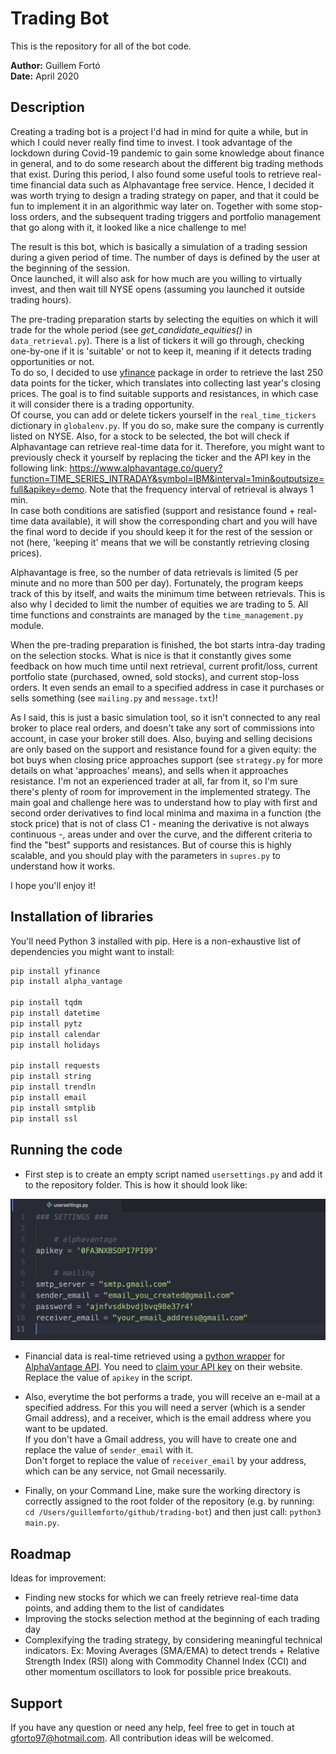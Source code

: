 # Trading Bot

This is the repository for all of the bot code.

**Author:** Guillem Fortó<br>
**Date:** April 2020

## Description
Creating a trading bot is a project I'd had in mind for quite a while, but in which I could never really find time to invest. I took advantage of the lockdown during Covid-19 pandemic to gain some knowledge about finance in general, and to do some research about the different big trading methods that exist. During this period, I also found some useful tools to retrieve real-time financial data such as Alphavantage free service. Hence, I decided it was worth trying to design a trading strategy on paper, and that it could be fun to implement it in an algorithmic way later on. Together with some stop-loss orders, and the subsequent trading triggers and portfolio management that go along with it, it looked like a nice challenge to me!

The result is this bot, which is basically a simulation of a trading session during a given period of time. The number of days is defined by the user at the beginning of the session.<br>
Once launched, it will also ask for how much are you willing to virtually invest, and then wait till NYSE opens (assuming you launched it outside trading hours).

The pre-trading preparation starts by selecting the equities on which it will trade for the whole period (see *get_candidate_equities()* in `data_retrieval.py`). There is a list of tickers it will go through, checking one-by-one if it is 'suitable' or not to keep it, meaning if it detects trading opportunities or not.<br>
To do so, I decided to use [yfinance](https://pypi.org/project/yfinance/) package in order to retrieve the last 250 data points for the ticker, which translates into collecting last year's closing prices. The goal is to find suitable supports and resistances, in which case it will consider there is a trading opportunity.<br>
Of course, you can add or delete tickers yourself in the `real_time_tickers` dictionary in `globalenv.py`. If you do so, make sure the company is currently listed on NYSE. Also, for a stock to be selected, the bot will check if Alphavantage can retrieve real-time data for it. Therefore, you might want to previously check it yourself by replacing the ticker and the API key in the following link: https://www.alphavantage.co/query?function=TIME_SERIES_INTRADAY&symbol=IBM&interval=1min&outputsize=full&apikey=demo. Note that the frequency interval of retrieval is always 1 min.<br>
In case both conditions are satisfied (support and resistance found + real-time data available), it will show the corresponding chart and you will have the final word to decide if you should keep it for the rest of the session or not (here, 'keeping it' means that we will be constantly retrieving closing prices).<br>

Alphavantage is free, so the number of data retrievals is limited (5 per minute and no more than 500 per day). Fortunately, the program keeps track of this by itself, and waits the minimum time between retrievals. This is also why I decided to limit the number of equities we are trading to 5. All time functions and constraints are managed by the `time_management.py` module.<br>


When the pre-trading preparation is finished, the bot starts intra-day trading on the selection stocks. What is nice is that it constantly gives some feedback on how much time until next retrieval, current profit/loss, current portfolio state (purchased, owned, sold stocks), and current stop-loss orders. It even sends an email to a specified address in case it purchases or sells something (see `mailing.py` and `message.txt`)!<br>

As I said, this is just a basic simulation tool, so it isn't connected to any real broker to place real orders, and doesn't take any sort of commissions into account, in case your broker still does. Also, buying and selling decisions are only based on the support and resistance found for a given equity: the bot buys when closing price approaches support (see `strategy.py` for more details on what 'approaches' means), and sells when it approaches resistance. I'm not an experienced trader at all, far from it, so I'm sure there's plenty of room for improvement in the implemented strategy. The main goal and challenge here was to understand how to play with first and second order derivatives to find local minima and maxima in a function (the stock price) that is not of class C1 - meaning the derivative is not always continuous -, areas under and over the curve, and the different criteria to find the "best" supports and resistances. But of course this is highly scalable, and you should play with the parameters in `supres.py` to understand how it works.

I hope you'll enjoy it!

## Installation of libraries
You'll need Python 3 installed with pip. Here is a non-exhaustive list of dependencies you might want to install:
```bash
pip install yfinance
pip install alpha_vantage

pip install tqdm
pip install datetime
pip install pytz
pip install calendar
pip install holidays

pip install requests
pip install string
pip install trendln
pip install email
pip install smtplib
pip install ssl
```

## Running the code
- First step is to create an empty script named `usersettings.py` and add it to the repository folder. This is how it should look like:

![](usersettings_example.png "usersettings.py")

- Financial data is real-time retrieved using a [python wrapper](https://github.com/RomelTorres/alpha_vantage) for [AlphaVantage API](https://www.alphavantage.co). You need to [claim your API key](https://www.alphavantage.co/support/#api-key) on their website. Replace the value of `apikey` in the script.

- Also, everytime the bot performs a trade, you will receive an e-mail at a specified address. For this you will need a server (which is a sender Gmail address), and a receiver, which is the email address where you want to be updated.<br>
If you don't have a Gmail address, you will have to create one and replace the value of `sender_email` with it.<br>
Don't forget to replace the value of `receiver_email` by your address, which can be any service, not Gmail necessarily.<br>

- Finally, on your Command Line, make sure the working directory is correctly assigned to the root folder of the repository (e.g. by running: `cd /Users/guillemforto/github/trading-bot`) and then just call: `python3 main.py`.

## Roadmap
Ideas for improvement:
- Finding new stocks for which we can freely retrieve real-time data points, and adding them to the list of candidates
- Improving the stocks selection method at the beginning of each trading day
- Complexifying the trading strategy, by considering meaningful technical indicators. Ex: Moving Averages (SMA/EMA) to detect trends + Relative Strength Index (RSI) along with Commodity Channel Index (CCI) and other momentum oscillators to look for possible price breakouts.

## Support
If you have any question or need any help, feel free to get in touch at gforto97@hotmail.com. All contribution ideas will be welcomed.
